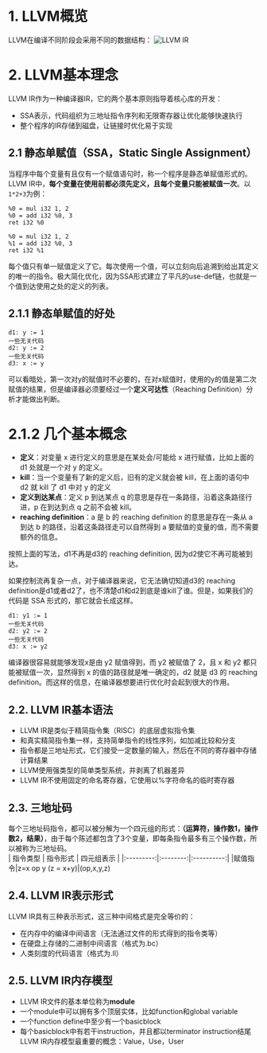 # 1. LLVM概览
LLVM在编译不同阶段会采用不同的数据结构：
![LLVM IR](/Picture/08.LLVM%20IR.png)

# 2. LLVM基本理念
LLVM IR作为一种编译器IR，它的两个基本原则指导着核心库的开发：
- SSA表示，代码组织为三地址指令序列和无限寄存器让优化能够快速执行
- 整个程序的IR存储到磁盘，让链接时优化易于实现
## 2.1 静态单赋值（SSA，Static Single Assignment）
当程序中每个变量有且仅有一个赋值语句时，称一个程序是静态单赋值形式的。LLVM IR中，**每个变量在使用前都必须先定义，且每个变量只能被赋值一次**。以```1*2+3```为例：
```
%0 = mul i32 1, 2
%0 = add i32 %0, 3
ret i32 %0
```
```
%0 = mul i32 1, 2
%1 = add i32 %0, 3
ret i32 %1
```
每个值只有单一赋值定义了它。每次使用一个值，可以立刻向后追溯到给出其定义的唯一的指令。极大简化优化，因为SSA形式建立了平凡的use-def链，也就是一个值到达使用之处的定义的列表。
## 2.1.1 静态单赋值的好处
```
d1: y := 1
一些无关代码
d2: y := 2
一些无关代码
d3: x := y
```
可以看暗处，第一次对y的赋值时不必要的，在对x赋值时，使用的y的值是第二次赋值的结果，但是编译器必须要经过一个**定义可达性**（Reaching Definition）分析才能做出判断。
# 2.1.2 几个基本概念
- **定义**：对变量 x 进行定义的意思是在某处会/可能给 x 进行赋值，比如上面的 d1 处就是一个对 y 的定义。
- **kill**：当一个变量有了新的定义后，旧有的定义就会被 kill，在上面的语句中 d2 就 kill 了 d1 中对 y 的定义
- **定义到达某点**：定义 p 到达某点 q 的意思是存在一条路径，沿着这条路径行进，p 在到达到点 q 之前不会被 kill。
- **reaching definition**：a 是 b 的 reaching definition 的意思是存在一条从 a 到达 b 的路径，沿着这条路径走可以自然得到 a 要赋值的变量的值，而不需要额外的信息。

按照上面的写法，d1不再是d3的 reaching definition, 因为d2使它不再可能被到达。

如果控制流再复杂一点，对于编译器来说，它无法确切知道d3的 reaching definition是d1或者d2了，也不清楚d1和d2到底是谁kill了谁。但是，如果我们的代码是 SSA 形式的，那它就会长成这样。
```
d1: y1 := 1
一些无关代码
d2: y2 := 2
一些无关代码
d3: x := y2
```
编译器很容易就能够发现x是由 y2 赋值得到，而 y2 被赋值了 2，且 x 和 y2 都只能被赋值一次，显然得到 x 的值的路径就是唯一确定的，d2 就是 d3 的 reaching definition。而这样的信息，在编译器想要进行优化时会起到很大的作用。
## 2.2. LLVM IR基本语法
- LLVM IR是类似于精简指令集（RISC）的底层虚拟指令集
- 和真实精简指令集一样，支持简单指令的线性序列，如加减比较和分支
- 指令都是三地址形式，它们接受一定数量的输入，然后在不同的寄存器中存储计算结果
- LLVM使用强类型的简单类型系统，并剥离了机器差异
- LLVM IR不使用固定的命名寄存器，它使用以%字符命名的临时寄存器
## 2.3. 三地址码
每个三地址码指令，都可以被分解为一个四元组的形式：**（运算符，操作数1，操作数2，结果）**，由于每个陈述都包含了3个变量，即每条指令最多有三个操作数，所以被称为三地址码。  
| 指令类型 | 指令形式 | 四元组表示 |
|:---------:|:--------:|:----------:|
|赋值指令|z=x op y (z = x+y)|(op,x,y,z)
## 2.4. LLVM IR表示形式
LLVM IR具有三种表示形式，这三种中间格式是完全等价的：
- 在内存中的编译中间语言（无法通过文件的形式得到的指令类等）
- 在硬盘上存储的二进制中间语言（格式为.bc）
- 人类刻度的代码语言（格式为.ll）
## 2.5. LLVM IR内存模型
- LLVM IR文件的基本单位称为**module**
- 一个module中可以拥有多个顶层实体，比如function和global variable
- 一个function define中至少有一个basicblock
- 每个basicblock中有若干instruction，并且都以terminator instruction结尾
LLVM IR内存模型最重要的概念：Value，Use，User
